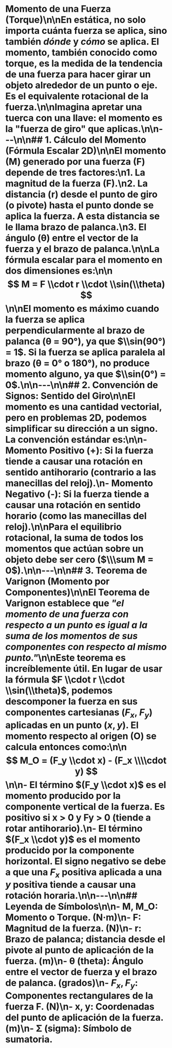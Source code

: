 # Momento de una Fuerza (Torque)\n\nEn estática, no solo importa cuánta fuerza se aplica, sino también *dónde* y *cómo* se aplica. El **momento**, también conocido como **torque**, es la medida de la tendencia de una fuerza para hacer girar un objeto alrededor de un punto o eje. Es el equivalente rotacional de la fuerza.\n\nImagina apretar una tuerca con una llave: el momento es la \"fuerza de giro\" que aplicas.\n\n---\n\n## 1. Cálculo del Momento (Fórmula Escalar 2D)\n\nEl momento (M) generado por una fuerza (F) depende de tres factores:\n1.  La **magnitud de la fuerza** (F).\n2.  La **distancia (r)** desde el punto de giro (o pivote) hasta el punto donde se aplica la fuerza. A esta distancia se le llama **brazo de palanca**.\n3.  El **ángulo (θ)** entre el vector de la fuerza y el brazo de palanca.\n\nLa fórmula escalar para el momento en dos dimensiones es:\n\n$$ M = F \\cdot r \\cdot \\sin(\\theta) $$\n\nEl momento es máximo cuando la fuerza se aplica perpendicularmente al brazo de palanca (θ = 90°), ya que $\\sin(90°) = 1$. Si la fuerza se aplica paralela al brazo (θ = 0° o 180°), no produce momento alguno, ya que $\\sin(0°) = 0$.\n\n---\n\n## 2. Convención de Signos: Sentido del Giro\n\nEl momento es una cantidad vectorial, pero en problemas 2D, podemos simplificar su dirección a un signo. La convención estándar es:\n\n- **Momento Positivo (+)**: Si la fuerza tiende a causar una rotación en sentido **antihorario** (contrario a las manecillas del reloj).\n- **Momento Negativo (-)**: Si la fuerza tiende a causar una rotación en sentido **horario** (como las manecillas del reloj).\n\nPara el equilibrio rotacional, la suma de todos los momentos que actúan sobre un objeto debe ser cero ($\\\sum M = 0$).\n\n---\n\n## 3. Teorema de Varignon (Momento por Componentes)\n\nEl Teorema de Varignon establece que *\"el momento de una fuerza con respecto a un punto es igual a la suma de los momentos de sus componentes con respecto al mismo punto.\"*\n\nEste teorema es increíblemente útil. En lugar de usar la fórmula $F \\cdot r \\cdot \\sin(\\theta)$, podemos descomponer la fuerza en sus componentes cartesianas ($F_x$, $F_y$) aplicadas en un punto $(x, y)$. El momento respecto al origen (O) se calcula entonces como:\n\n$$ M_O = (F_y \\cdot x) - (F_x \\\\cdot y) $$\n\n- El término $(F_y \\cdot x)$ es el momento producido por la componente vertical de la fuerza. Es positivo si x > 0 y Fy > 0 (tiende a rotar antihorario).\n- El término $(F_x \\cdot y)$ es el momento producido por la componente horizontal. El signo negativo se debe a que una $F_x$ positiva aplicada a una $y$ positiva tiende a causar una rotación horaria.\n\n---\n\n## Leyenda de Símbolos\n\n- **M, M_O**: Momento o Torque. (N·m)\n- **F**: Magnitud de la fuerza. (N)\n- **r**: Brazo de palanca; distancia desde el pivote al punto de aplicación de la fuerza. (m)\n- **θ (theta)**: Ángulo entre el vector de fuerza y el brazo de palanca. (grados)\n- **$F_x, F_y$**: Componentes rectangulares de la fuerza F. (N)\n- **x, y**: Coordenadas del punto de aplicación de la fuerza. (m)\n- **Σ (sigma)**: Símbolo de sumatoria.